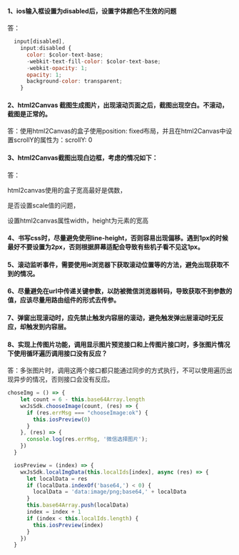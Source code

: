#### 1、ios输入框设置为disabled后，设置字体颜色不生效的问题

答：
```javascript
  input[disabled],
    input:disabled {
      color: $color-text-base; 
      -webkit-text-fill-color: $color-text-base; 
      -webkit-opacity: 1;  
      opacity: 1;  
      background-color: transparent;
    }
```


#### 2、html2Canvas 截图生成图片，出现滚动页面之后，截图出现空白。不滚动，截图是正常的。

答：使用html2Canvas的盒子使用position: fixed布局，并且在html2Canvas中设置scrollY的属性为：scrollY: 0



#### 3、html2Canvas截图出现白边框，考虑的情况如下：

答：

html2canvas使用的盒子宽高最好是偶数，

是否设置scale值的问题，

设置html2canvas属性width，height为元素的宽高


#### 4、书写css时，尽量避免使用line-height，否则容易出现偏移。遇到1px的时候最好不要设置为2px，否则根据屏幕适配会导致有些机子看不见这1px。


#### 5、滚动监听事件，需要使用ie浏览器下获取滚动位置等的方法，避免出现获取不到的情况。


#### 6、尽量避免在url中传递关键参数，以防被微信浏览器转码，导致获取不到参数的值，应该尽量用路由组件的形式去传参。


#### 7、弹窗出现滚动时，应先禁止触发内容层的滚动，避免触发弹出层滚动时无反应，却触发到内容层。


#### 8、实现上传图片功能，调用显示图片预览接口和上传图片接口时，多张图片情况下使用循环遍历调用接口没有反应？

答：多张图片时，调用这两个接口都只能通过同步的方式执行，不可以使用遍历出现异步的情况，否则接口会没有反应。

```javascript
choseImg = () => {
    let count = 6 - this.base64Array.length
    wxJsSdk.chooseImage(count, (res) => {
      if (res.errMsg === "chooseImage:ok") {
        this.iosPreview(0)
      }
    }, (res) => {
      console.log(res.errMsg, '微信选择图片');
    })
  }

  iosPreview = (index) => {
    wxJsSdk.localImgData(this.localIds[index], async (res) => {
      let localData = res
      if (localData.indexOf('base64,') < 0) {
        localData = 'data:image/png;base64,' + localData
      }
      this.base64Array.push(localData)
      index = index + 1
      if (index < this.localIds.length) {
        this.iosPreview(index)
      }
    })
  }
```
